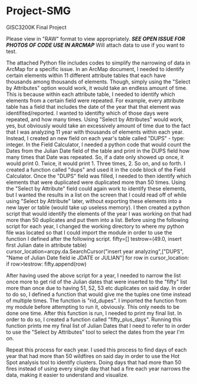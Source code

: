 # Project-SMG
GISC3200K Final Project

Please view in "RAW" format to view appropriately.
***SEE OPEN ISSUE FOR PHOTOS OF CODE USE IN ARCMAP***
Will attach data to use if you want to test.

The attached Python file includes codes to simplify the narrowing of data in ArcMap for a specific issue.
In an ArcMap document, I needed to identify certain elements within 11 different attribute tables that each have thousands
among thousands of elements.
Though, simply using the "Select by Attributes" option would work, it would take an endless amount of time.
This is because within each attribute table, I needed to identify which elements from a certain field were repeated.
For example, every attribute table has a field that includes the date of the year that that element was identifited/reported.
I wanted to identifty which of those days were repeated, and how many times.
Using "Select by Attributes" would work, yes, but obviously would take an excessively amount of time due to the fact that I was analyzing
11 year with thousands of elements within each year.
Instead, I created an new field on each year's table called "DUPS" - type: integer.
In the Field Calculator, I needed a python code that would count the Dates from the Julian Date field of the table and print in the DUPS field how many times that Date was repeated. So, if a date only showed up once, it would print 0. Twice, it would print 1. Three times, 2. So on, and so forth. I created a function called "dups" and used it in the code block of the Field Calculator.
Once the "DUPS" field was filled, I needed to then identify which elements that were duplicated were duplicated more than 50 times.
Using the "Select by Attribute" field could again work to identify these elements, but I wanted the results in a list on the screen that I could read off of while using "Select by Attribute" later, without exporting these elements into a new layer or table (would take up useless memory).
I then created a python script that would identify the elements of the year I was working on that had more than 50 duplicates and put them into a list.
Before using the following script for each year, I changed the working directory to where my python file was located so that I could import the module in order to use the function I defined after the following script.
  fifty=[]
  testrow=(49.0, insert first Julian date in attribute table)
  cursor_location=arcpy.da.SearchCursor("insert year analyzing",["DUPS", "Name of Julian Date field ie JDATE or JULIAN"]
  for row in cursor_location:
    if row>testrow:
      fifty.append(row)
      
After having used the above script for a year, I needed to narrow the list once more to get rid of the Julian dates that were inserted to the "fifty" list more than once due to having 51, 52, 53 etc duplicates on said day.
In order to do so, I defined a function that would give me the tuples one time instead of multiple times. The function is "rid_dupes".
I imported the function from my module before attempting to run it, obviously. This only needs to be done one time.
After this function is run, I needed to print my final list. In order to do so, I created a function called "fifty_plus_days".
Running this function prints me my final list of Julian Dates that I need to refer to in order to use the "Select by Attributes" tool to select the dates from the year I'm on.

Repeat this process for each year.
I used this process to find days of each year that had more than 50 wildfires on said day in order to use the Hot Spot analysis tool to identify clusters. Doing days that had more than 50 fires instead of using every single day that had a fire each year narrows the data, making it easier to understand and visualize.
